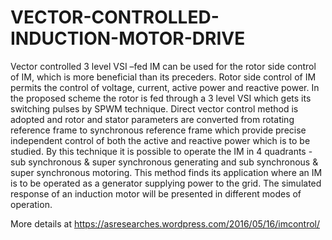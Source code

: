 # VECTOR-CONTROLLED-INDUCTION-MOTOR-DRIVE

Vector controlled 3 level VSI –fed
IM can be used for the rotor side control of IM, which is more beneficial than its
preceders. Rotor side control of IM permits the control of voltage, current, active
power and reactive power. In the proposed scheme the rotor is fed through a 3
level VSI which gets its switching pulses by SPWM technique. Direct vector
control method is adopted and rotor and stator parameters are converted from
rotating reference frame to synchronous reference frame which provide precise
independent control of both the active and reactive power which is to be studied.
By this technique it is possible to operate the IM in 4 quadrants -sub synchronous
&amp; super synchronous generating and sub synchronous &amp; super synchronous
motoring. This method finds its application where an IM is to be operated as a
generator supplying power to the grid. The simulated response of an induction
motor will be presented in different modes of operation.

More details at https://asresearches.wordpress.com/2016/05/16/imcontrol/
